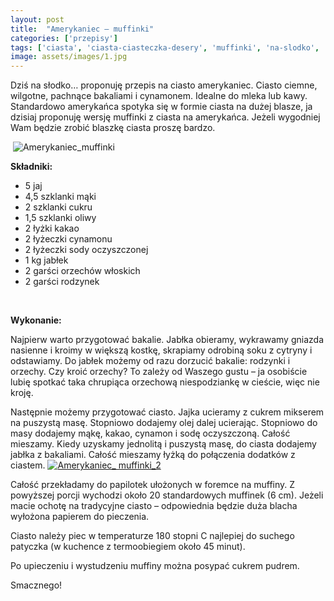 ```yaml
---
layout: post
title:  "Amerykaniec – muffinki"
categories: ['przepisy']
tags: ['ciasta', 'ciasta-ciasteczka-desery', 'muffinki', 'na-slodko', 'przepisy']
image: assets/images/1.jpg
---
```

Dziś na słodko… proponuję przepis na ciasto amerykaniec. Ciasto ciemne, wilgotne, pachnące bakaliami i cynamonem. Idealne do mleka lub kawy. Standardowo amerykańca spotyka się w formie ciasta na dużej blasze, ja dzisiaj proponuję wersję muffinki z ciasta na amerykańca. Jeżeli wygodniej Wam będzie zrobić blaszkę ciasta proszę bardzo.


 ![Amerykaniec_muffinki](http://kobieta-ze-smakiem.pl/wp-content/uploads/2015/01/Amerykaniec_muffinki-300x222.jpg)

**Składniki:**
* 5 jaj
* 4,5 szklanki mąki
* 2 szklanki cukru
* 1,5 szklanki oliwy
* 2 łyżki kakao
* 2 łyżeczki cynamonu
* 2 łyżeczki sody oczyszczonej
* 1 kg jabłek
* 2 garści orzechów włoskich
* 2 garści rodzynek


 

**Wykonanie:**

Najpierw warto przygotować bakalie. Jabłka obieramy, wykrawamy gniazda nasienne i kroimy w większą kostkę, skrapiamy odrobiną soku z cytryny i odstawiamy. Do jabłek możemy od razu dorzucić bakalie: rodzynki i orzechy. Czy kroić orzechy? To zależy od Waszego gustu – ja osobiście lubię spotkać taka chrupiąca orzechową niespodziankę w cieście, więc nie kroję.

Następnie możemy przygotować ciasto. Jajka ucieramy z cukrem mikserem na puszystą masę. Stopniowo dodajemy olej dalej ucierając. Stopniowo do masy dodajemy mąkę, kakao, cynamon i sodę oczyszczoną. Całość mieszamy. Kiedy uzyskamy jednolitą i puszystą masę, do ciasta dodajemy jabłka z bakaliami. Całość mieszamy łyżką do połączenia dodatków z ciastem.
[![Amerykaniec_ muffinki_2](http://kobieta-ze-smakiem.pl/wp-content/uploads/2015/01/Amerykaniec_-muffinki_2-222x300.jpg)](http://kobieta-ze-smakiem.pl/wp-content/uploads/2015/01/Amerykaniec_-muffinki_2.jpg)


Całość przekładamy do papilotek ułożonych w foremce na muffiny. Z powyższej porcji wychodzi około 20 standardowych muffinek (6 cm). Jeżeli macie ochotę na tradycyjne ciasto – odpowiednia będzie duża blacha wyłożona papierem do pieczenia.

Ciasto należy piec w temperaturze 180 stopni C najlepiej do suchego patyczka (w kuchence z termoobiegiem około 45 minut).

Po upieczeniu i wystudzeniu muffiny można posypać cukrem pudrem.

Smacznego!
    